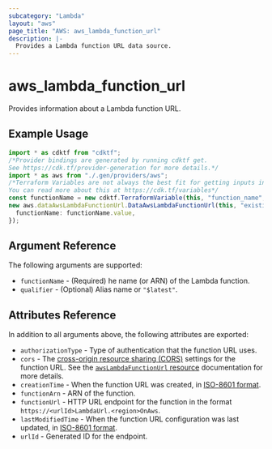 ```yaml
---
subcategory: "Lambda"
layout: "aws"
page_title: "AWS: aws_lambda_function_url"
description: |-
  Provides a Lambda function URL data source.
---
```


# aws\_lambda\_function\_url

Provides information about a Lambda function URL.

## Example Usage

```typescript
import * as cdktf from "cdktf";
/*Provider bindings are generated by running cdktf get.
See https://cdk.tf/provider-generation for more details.*/
import * as aws from "./.gen/providers/aws";
/*Terraform Variables are not always the best fit for getting inputs in the context of Terraform CDK.
You can read more about this at https://cdk.tf/variables*/
const functionName = new cdktf.TerraformVariable(this, "function_name", {});
new aws.dataAwsLambdaFunctionUrl.DataAwsLambdaFunctionUrl(this, "existing", {
  functionName: functionName.value,
});

```

## Argument Reference

The following arguments are supported:

* `functionName` - (Required) he name (or ARN) of the Lambda function.
* `qualifier` - (Optional) Alias name or `"$latest"`.

## Attributes Reference

In addition to all arguments above, the following attributes are exported:

* `authorizationType` - Type of authentication that the function URL uses.
* `cors` - The [cross-origin resource sharing (CORS)](https://developer.mozilla.org/en-US/docs/Web/HTTP/CORS) settings for the function URL. See the [`awsLambdaFunctionUrl` resource](/docs/providers/aws/r/lambda_function_url.html) documentation for more details.
* `creationTime` - When the function URL was created, in [ISO-8601 format](https://www.w3.org/TR/NOTE-datetime).
* `functionArn` - ARN of the function.
* `functionUrl` - HTTP URL endpoint for the function in the format `https://<urlId>LambdaUrl.<region>OnAws`.
* `lastModifiedTime` - When the function URL configuration was last updated, in [ISO-8601 format](https://www.w3.org/TR/NOTE-datetime).
* `urlId` - Generated ID for the endpoint.
